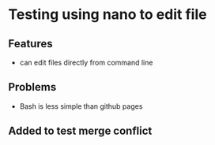 # Testing using nano to edit file
## Features
+ can edit files directly from command line
## Problems
+ Bash is less simple than github pages

## Added to test merge conflict